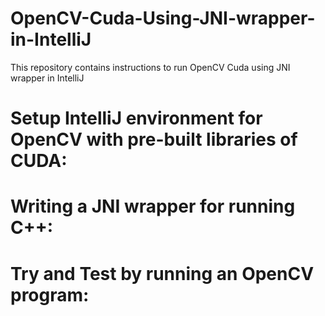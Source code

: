 # OpenCV-Cuda-Using-JNI-wrapper-in-IntelliJ
This repository contains instructions to run OpenCV Cuda using JNI wrapper in IntelliJ

# Setup IntelliJ environment for OpenCV with pre-built libraries of CUDA:



# Writing a JNI wrapper for running C++:



# Try and Test by running an OpenCV program:

